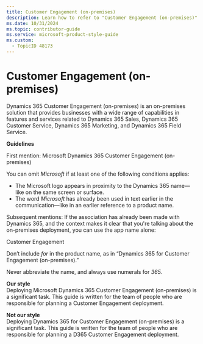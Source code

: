 ```yaml
---
title: Customer Engagement (on-premises)
description: Learn how to refer to "Customer Engagement (on-premises)" in your content.
ms.date: 10/31/2024
ms.topic: contributor-guide
ms.service: microsoft-product-style-guide
ms.custom:
  - TopicID 48173
---
```



# Customer Engagement (on-premises)

Dynamics 365 Customer Engagement (on-premises) is an on-premises solution that provides businesses with a wide range of capabilities in features and services related to Dynamics 365 Sales, Dynamics 365 Customer Service, Dynamics 365 Marketing, and Dynamics 365 Field Service.

**Guidelines**

First mention: Microsoft Dynamics 365 Customer Engagement (on-premises)

You can omit *Microsoft* if at least one of the following conditions applies:

- The Microsoft logo appears in proximity to the Dynamics 365 name—like on the same screen or surface.  
- The word *Microsoft* has already been used in text earlier in the communication—like in an earlier reference to a product name.

Subsequent mentions: If the association has already been made with Dynamics 365, and the context makes it clear that you're talking about the on-premises deployment, you can use the app name alone:

Customer Engagement

Don’t include *for* in the product name, as in “Dynamics 365 for Customer Engagement (on-premises).”

Never abbreviate the name, and always use numerals for *365.*

**Our style**  
Deploying Microsoft Dynamics 365 Customer Engagement (on-premises) is a significant task. This guide is written for the team of people who are responsible for planning a Customer Engagement deployment. 

**Not our style**  
Deploying Dynamics 365 for Customer Engagement (on-premises) is a significant task. This guide is written for the team of people who are responsible for planning a D365 Customer Engagement deployment.


